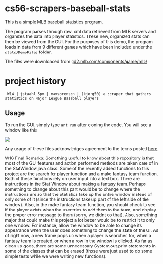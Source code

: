 # cs56-scrapers-baseball-stats

This is a simple MLB baseball statistics program. 

The program parses through raw .xml data retrieved from MLB servers and organizes the data into player statistics. These new, organized stats can then be viewed from the GUI. For the purposes of this demo, the program loads in data from 9 different games which have been included under the `stats/DemoFiles` folder.

The files were downloaded from [gd2.mlb.com/components/game/mlb/](http://gd2.mlb.com/components/game/mlb/)

project history
===============
```
 W14 | jstaahl 5pm | maxsorenson | (kjorg50) a scraper that gathers statistics on Major League Baseball players
```

## Usage

To run the GUI, simply type `ant run` after cloning the code. You will see a window like this

![](http://i.imgur.com/vJl9b1e.png)


Any usage of these files acknowledges agreement to the terms posted [here](http://gdx.mlb.com/components/copyright.txt)

W16 Final Remarks: Something useful to know about this repository is that most of the GUI features and action performed methods are taken care of in the StatWindow.java class.  Some of the recently added functions to this project are the search for player function and a make fantasy team function.  Both of these functions rely on user input into a text box.  There are instructions in the Stat Window about making a fantasy team.  Perhaps something to change about this part would be to change where the instructions are so that the statistics take up the entire window instead of only some of it (since the instructions take up part of the left side of the window).  Also, in the make fantasy team function, you should check to see if the player exists when the user tries to add them to the team, and display the proper error message to them (sorry, we didnt do that).  Also, something major that could make this project a lot better would be to restrict it to only one window.  For instance, allow the window to be able to change its appearance when the user does something to change the state of the UI.  As of right now, a new frame pops up when a player is searched for, when a fantasy team is created, or when a row in the window is clicked. As far as clean up goes, there are some unnecessary System.out.print statements in some of the classes that can be erased (those were just used to do some simple tests while we were writing new functions).

